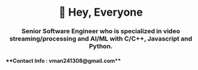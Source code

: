 <h1 align="center">🤞 Hey, Everyone</h1>
<h3 align="center">Senior Software Engineer who is specialized in video streaming/processing and AI/ML with C/C++, Javascript and Python.</h3>
<h4 align="left">**Contact Info : vman241308@gmail.com**</h4>
